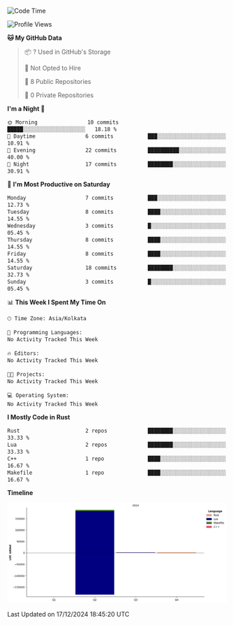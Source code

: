 
<!--START_SECTION:waka-->
![Code Time](http://img.shields.io/badge/Code%20Time-17%20mins-blue)

![Profile Views](http://img.shields.io/badge/Profile%20Views-1-blue)

**🐱 My GitHub Data** 

> 📦 ? Used in GitHub's Storage 
 > 
> 🚫 Not Opted to Hire
 > 
> 📜 8 Public Repositories 
 > 
> 🔑 0 Private Repositories 
 > 
**I'm a Night 🦉** 

```text
🌞 Morning                10 commits          █████░░░░░░░░░░░░░░░░░░░░   18.18 % 
🌆 Daytime                6 commits           ███░░░░░░░░░░░░░░░░░░░░░░   10.91 % 
🌃 Evening                22 commits          ██████████░░░░░░░░░░░░░░░   40.00 % 
🌙 Night                  17 commits          ████████░░░░░░░░░░░░░░░░░   30.91 % 
```
📅 **I'm Most Productive on Saturday** 

```text
Monday                   7 commits           ███░░░░░░░░░░░░░░░░░░░░░░   12.73 % 
Tuesday                  8 commits           ████░░░░░░░░░░░░░░░░░░░░░   14.55 % 
Wednesday                3 commits           █░░░░░░░░░░░░░░░░░░░░░░░░   05.45 % 
Thursday                 8 commits           ████░░░░░░░░░░░░░░░░░░░░░   14.55 % 
Friday                   8 commits           ████░░░░░░░░░░░░░░░░░░░░░   14.55 % 
Saturday                 18 commits          ████████░░░░░░░░░░░░░░░░░   32.73 % 
Sunday                   3 commits           █░░░░░░░░░░░░░░░░░░░░░░░░   05.45 % 
```


📊 **This Week I Spent My Time On** 

```text
🕑︎ Time Zone: Asia/Kolkata

💬 Programming Languages: 
No Activity Tracked This Week

🔥 Editors: 
No Activity Tracked This Week

🐱‍💻 Projects: 
No Activity Tracked This Week

💻 Operating System: 
No Activity Tracked This Week
```

**I Mostly Code in Rust** 

```text
Rust                     2 repos             ████████░░░░░░░░░░░░░░░░░   33.33 % 
Lua                      2 repos             ████████░░░░░░░░░░░░░░░░░   33.33 % 
C++                      1 repo              ████░░░░░░░░░░░░░░░░░░░░░   16.67 % 
Makefile                 1 repo              ████░░░░░░░░░░░░░░░░░░░░░   16.67 % 
```



**Timeline**

![Lines of Code chart](https://raw.githubusercontent.com/NoobProgrammer31/NoobProgrammer31/main/assets/bar_graph.png)


 Last Updated on 17/12/2024 18:45:20 UTC
<!--END_SECTION:waka-->
